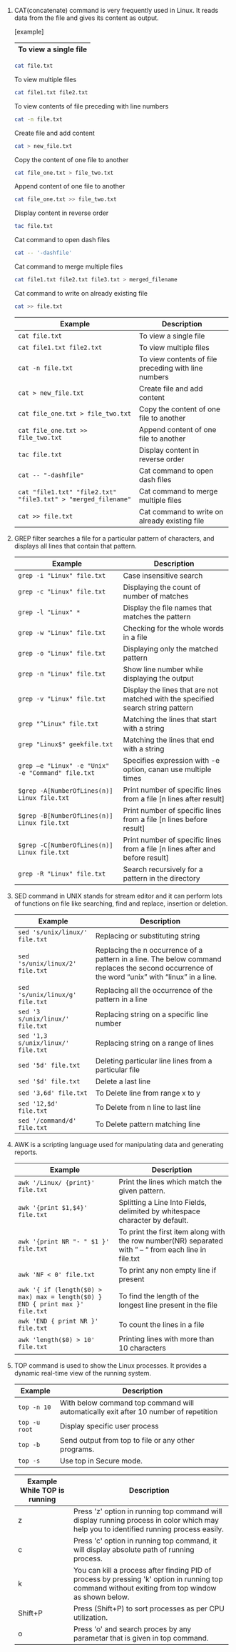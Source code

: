 1. CAT(concatenate) command is very frequently used in Linux. It reads data from the file and gives its content as output.

    [example]

    | To view a single file |
    | -------------- |
    ```bash
    cat file.txt
    ```
    To view multiple files
    ```bash
    cat file1.txt file2.txt
    ```
    To view contents of file preceding with line numbers
    ```bash
    cat -n file.txt
    ```
    Create file and add content
    ```bash
    cat > new_file.txt
    ```
    Copy the content of one file to another
    ```bash
    cat file_one.txt > file_two.txt
    ```
    Append content of one file to another
    ```bash
    cat file_one.txt >> file_two.txt
    ```
    Display content in reverse order
    ```bash
    tac file.txt
    ```
    Cat command to open dash files
    ```bash
    cat -- '-dashfile'
    ```
    Cat command to merge multiple files
    ```bash
    cat file1.txt file2.txt file3.txt > merged_filename
    ```
    Cat command to write on already existing file
    ```bash
    cat >> file.txt
    ```

    | Example        | Description    |
    | -------------- | -------------- |
    | `cat file.txt` | To view a single file |
    | `cat file1.txt file2.txt` | To view multiple files |
    | `cat -n file.txt` | To view contents of file preceding with line numbers | 
    | `cat > new_file.txt` | Create file and add content |
    | `cat file_one.txt > file_two.txt` | Copy the content of one file to another |
    | `cat file_one.txt >> file_two.txt` | Append content of one file to another |
    | `tac file.txt` | Display content in reverse order |
    | `cat -- "-dashfile"` | Cat command to open dash files |
    | `cat "file1.txt" "file2.txt" "file3.txt" > "merged_filename"` | Cat command to merge multiple files |
    | `cat >> file.txt` | Cat command to write on already existing file |


2. GREP filter searches a file for a particular pattern of characters, and displays all lines that contain that pattern. 

    | Example        | Description    |
    | -------------- | -------------- |
    | `grep -i "Linux" file.txt` | Case insensitive search |
    | `grep -c "Linux" file.txt` | Displaying the count of number of matches |
    | `grep -l "Linux" *` | Display the file names that matches the pattern |
    | `grep -w "Linux" file.txt` | Checking for the whole words in a file |
    | `grep -o "Linux" file.txt` | Displaying only the matched pattern |
    | `grep -n "Linux" file.txt` | Show line number while displaying the output |
    | `grep -v "Linux" file.txt` | Display the lines that are not matched with the specified search string pattern |
    | `grep "^Linux" file.txt` | Matching the lines that start with a string |
    | `grep "Linux$" geekfile.txt` | Matching the lines that end with a string |
    | `grep –e "Linux" -e "Unix" -e "Command" file.txt` | Specifies expression with -e option, canan use multiple times |
    | `$grep -A[NumberOfLines(n)] Linux file.txt` | Print number of specific lines from a file [n lines after result] |
    | `$grep -B[NumberOfLines(n)] Linux file.txt` | Print number of specific lines from a file [n lines before result] |
    | `$grep -C[NumberOfLines(n)] Linux file.txt` | Print number of specific lines from a file [n lines after and before result] |
    | `grep -R "Linux" file.txt` | Search recursively for a pattern in the directory |


3. SED command in UNIX stands for stream editor and it can perform lots of functions on file like searching, find and replace, insertion or deletion.

    | Example        | Description    |
    | -------------- | -------------- |
    | `sed 's/unix/linux/' file.txt` | Replacing or substituting string |
    | `sed 's/unix/linux/2' file.txt` | Replacing the n occurrence of a pattern in a line. The below command replaces the second occurrence of the word “unix” with “linux” in a line.  |
    | `sed 's/unix/linux/g' file.txt` | Replacing all the occurrence of the pattern in a line |
    | `sed '3 s/unix/linux/' file.txt` | Replacing string on a specific line number |
    | `sed '1,3 s/unix/linux/' file.txt` | Replacing string on a range of lines |
    | `sed '5d' file.txt` | Deleting particular line lines from a particular file |
    | `sed '$d' file.txt` | Delete a last line |
    | `sed '3,6d' file.txt` | To Delete line from range x to y |
    | `sed '12,$d' file.txt` | To Delete from n line to last line |
    | `sed '/command/d' file.txt` | To Delete pattern matching line |
    

4. AWK is a scripting language used for manipulating data and generating reports.

    | Example        | Description    |
    | -------------- | -------------- |
    | `awk '/Linux/ {print}' file.txt` | Print the lines which match the given pattern. |
    | `awk '{print $1,$4}' file.txt` | Splitting a Line Into Fields, delimited by whitespace character by default. |
    | `awk '{print NR "- " $1 }' file.txt` | To print the first item along with the row number(NR) separated with ” – “ from each line in file.txt |
    | `awk 'NF < 0' file.txt` | To print any non empty line if present |
    | `awk '{ if (length($0) > max) max = length($0) } END { print max }' file.txt` | To find the length of the longest line present in the file |
    | `awk 'END { print NR }' file.txt` | To count the lines in a file |
    | `awk 'length($0) > 10' file.txt` | Printing lines with more than 10 characters |


5. TOP command is used to show the Linux processes. It provides a dynamic real-time view of the running system.

    | Example        | Description    |
    | -------------- | -------------- |
    | `top -n 10` | With below command top command will automatically exit after 10 number of repetition |
    | `top -u root` | Display specific user process |
    | `top -b` | Send output from top to file or any other programs. |
    | `top -s` | Use top in Secure mode. |
    

    | Example While TOP is running | Description    |
    | ---------------------------- | -------------- |
    | z | Press 'z' option in running top command will display running process in color which may help you to identified running process easily. |
    | c | Press 'c' option in running top command, it will display absolute path of running process. |
    | k | You can kill a process after finding PID of process by pressing 'k' option in running top command without exiting from top window as shown below. |
    | Shift+P | Press (Shift+P) to sort processes as per CPU utilization. |
    | o | Press 'o' and search proces by any parametar that is given in top command. |


